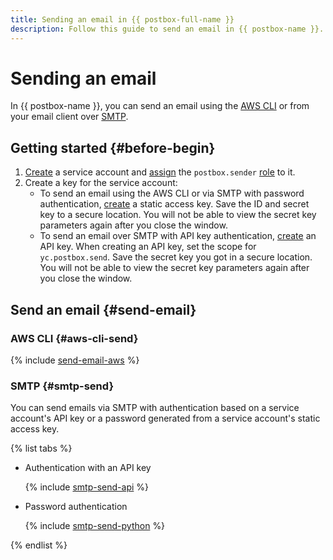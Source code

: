 ```yaml
---
title: Sending an email in {{ postbox-full-name }}
description: Follow this guide to send an email in {{ postbox-name }}.
---
```


# Sending an email

In {{ postbox-name }}, you can send an email using the [AWS CLI](#aws-cli-send) or from your email client over [SMTP](#smtp-send).


## Getting started {#before-begin}

1. [Create](../../iam/operations/sa/create.md) a service account and [assign](../../iam/operations/sa/assign-role-for-sa.md) the `postbox.sender` [role](../security/index.md#postbox-sender) to it.
1. Create a key for the service account:
   * To send an email using the AWS CLI or via SMTP with password authentication, [create](../../iam/operations/sa/create-access-key.md) a static access key. Save the ID and secret key to a secure location. You will not be able to view the secret key parameters again after you close the window.
   * To send an email over SMTP with API key authentication, [create](../../iam/operations/api-key/create.md) an API key. When creating an API key, set the scope for `yc.postbox.send`. Save the secret key you got in a secure location. You will not be able to view the secret key parameters again after you close the window.

## Send an email {#send-email}

### AWS CLI {#aws-cli-send}

{% include [send-email-aws](../../_includes/postbox/send-email-aws.md) %}

### SMTP {#smtp-send}

You can send emails via SMTP with authentication based on a service account's API key or a password generated from a service account's static access key.

{% list tabs %}

- Authentication with an API key

  {% include [smtp-send-api](../../_includes/postbox/smtp-send-api.md) %}

- Password authentication

  {% include [smtp-send-python](../../_includes/postbox/smtp-send-python.md) %}

{% endlist %}